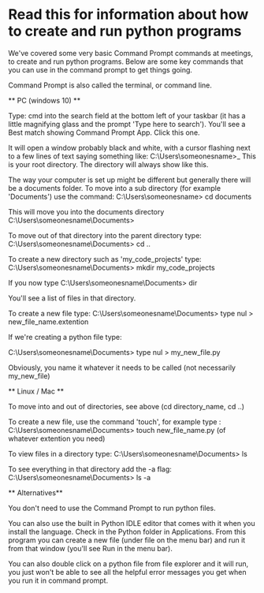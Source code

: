 # Read this for information about how to create and run python programs

We've covered some very basic Command Prompt commands at meetings, to create and run python programs. Below are some key commands that you can use in the command prompt to get things going. 

Command Prompt is also called the terminal, or command line.

** PC (windows 10) **

Type: 
cmd
into the search field at the bottom left of your taskbar (it has a little magnifying glass and the prompt 'Type here to search'). 
You'll see a Best match showing Command Prompt App. Click this one. 

It will open a window probably black and white, with a cursor flashing next to a few lines of text saying something like: 
C:\Users\someonesname>_
This is your root directory. The directory will always show like this. 

The way your computer is set up might be different but generally there will be a documents folder. To move into a sub directory (for example 'Documents') use the command:
C:\Users\someonesname> cd documents

This will move you into the documents directory
C:\Users\someonesname\Documents>

To move out of that directory into the parent directory type: 
C:\Users\someonesname\Documents> cd ..

To create a new directory such as 'my_code_projects' type: 
C:\Users\someonesname\Documents> mkdir my_code_projects

If you now type 
C:\Users\someonesname\Documents> dir

You'll see a list of files in that directory. 

To create a new file type: 
C:\Users\someonesname\Documents> type nul > new_file_name.extention

If we're creating a python file type:

C:\Users\someonesname\Documents> type nul > my_new_file.py 

Obviously, you name it whatever it needs to be called (not necessarily my_new_file)

** Linux / Mac **

To move into and out of directories, see above (cd directory_name, cd ..)

To create a new file, use the command 'touch', for example type :
C:\Users\someonesname\Documents> touch new_file_name.py (of whatever extention you need)

To view files in a directory type: 
C:\Users\someonesname\Documents> ls 

To see everything in that directory add the -a flag: 
C:\Users\someonesname\Documents> ls -a 



** Alternatives**

You don't need to use the Command Prompt to run python files.

You can also use the built in Python IDLE editor that comes with it when you install the language.
Check in the Python folder in Applications. 
From this program you can create a new file (under file on the menu bar) and run it from that window (you'll see Run in the menu bar).

You can also double click on a python file from file explorer and it will run, you just won't be able to see all the helpful error messages you get when you run it in command prompt.
